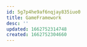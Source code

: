 ```yaml
---
id: 5g7p4he9af6nqjay835iuo0
title: GameFramework
desc: ''
updated: 1662752314748
created: 1662752304660
---
```


